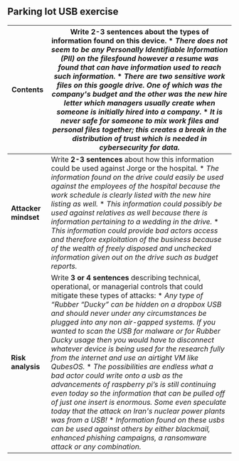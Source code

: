 
## **Parking lot USB exercise**

| **Contents** | Write **2-3 sentences** about the types of information found on this device.   * *There does not seem to be any Personally Identifiable Information (PII) on the filesfound however a resume was found that can have information used to reach such information.* * *There are two sensitive work files on this google drive. One of which was the company's budget and the other was the new hire letter which managers usually create when someone is initially hired into a company.* * *It is never safe for someone to mix work files and personal files together; this creates a break in the distribution of trust which is needed in cybersecurity for data.* |
| --- | --- |
| **Attacker mindset** | Write **2-3 sentences** about how this information could be used against Jorge or the hospital.   * *The information found on the drive could easily be used against the employees of the hospital because the work schedule is clearly listed with the new hire listing as well.* * *This information could possibly be used against relatives as well because there is information pertaining to a wedding in the drive.* * *This information could provide bad actors access and therefore exploitation of the business because of the wealth of freely disposed and unchecked information given out on the drive such as budget reports.* |
| **Risk analysis** | Write **3 or 4 sentences** describing technical, operational, or managerial controls that could mitigate these types of attacks:   * *Any type of “Rubber “Ducky” can be hidden on a dropbox USB and should never under any circumstances be plugged into any non air-gapped systems. If you wanted to scan the USB for malware or for Rubber Ducky usage then you would have to disconnect whatever device is being used for the research fully from the internet and use an airtight VM like QubesOS.* * *The possibilities are endless what a bad actor could write onto a usb as the advancements of raspberry pi’s is still continuing even today so the information that can be pulled off of just one insert is enormous. Some even speculate today that the attack on Iran's nuclear power plants was from a USB!* * *Information found on these usbs can be used against others by either blackmail, enhanced phishing campaigns, a ransomware attack or any combination.* |

